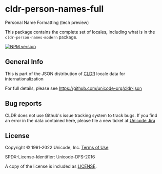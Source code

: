 # cldr-person-names-full

Personal Name Formatting (tech preview)

This package contains the complete set of locales, including what is in the `cldr-person-names-modern` package.


[![NPM version](https://img.shields.io/npm/v/cldr-person-names-full.svg?style=flat)](https://www.npmjs.org/package/cldr-person-names-full)

## General Info

This is part of the JSON distribution of [CLDR](http://cldr.unicode.org/)
locale data for internationalization

For full details, please see <https://github.com/unicode-org/cldr-json>

## Bug reports

CLDR does not use Github's issue tracking system to track bugs.  If you find an error in
the data contained here, please file a new ticket at [Unicode Jira](https://unicode-org.atlassian.net/projects/CLDR/issues)

## License

Copyright © 1991-2022 Unicode, Inc.
[Terms of Use](http://www.unicode.org/copyright.html)

SPDX-License-Identifier: Unicode-DFS-2016

A copy of the license is included as [LICENSE](./LICENSE).
